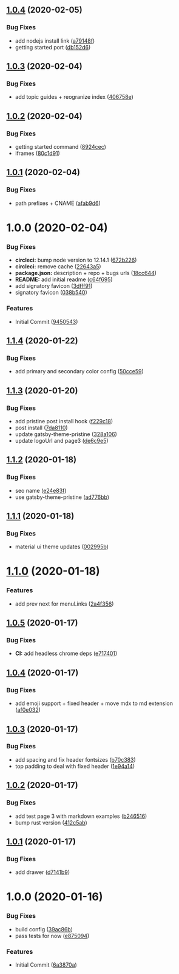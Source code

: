 ## [1.0.4](https://github.com/etclabscore/signatory-website/compare/1.0.3...1.0.4) (2020-02-05)


### Bug Fixes

* add nodejs install link ([a79148f](https://github.com/etclabscore/signatory-website/commit/a79148f62826af59dc7c21b177d911915bd6b0b9))
* getting started port ([db152d6](https://github.com/etclabscore/signatory-website/commit/db152d6f2c349fcd7ff8e03bdbe298d51c7cd173))

## [1.0.3](https://github.com/etclabscore/signatory-website/compare/1.0.2...1.0.3) (2020-02-04)


### Bug Fixes

* add topic guides + reogranize index ([406758e](https://github.com/etclabscore/signatory-website/commit/406758e39ae0aa1297f69a1b14a6655d81536b07))

## [1.0.2](https://github.com/etclabscore/signatory-website/compare/1.0.1...1.0.2) (2020-02-04)


### Bug Fixes

* getting started command ([8924cec](https://github.com/etclabscore/signatory-website/commit/8924cec4bdbcc87c8a7c665d6ac49350cfd32b01))
* iframes ([80c1d91](https://github.com/etclabscore/signatory-website/commit/80c1d91307007ff1c82d9dfcebb7d1f723d21689))

## [1.0.1](https://github.com/etclabscore/signatory-website/compare/1.0.0...1.0.1) (2020-02-04)


### Bug Fixes

* path prefixes + CNAME ([afab9d6](https://github.com/etclabscore/signatory-website/commit/afab9d60d04cb80d9898b1413e04aa1605c63591))

# 1.0.0 (2020-02-04)


### Bug Fixes

* **circleci:** bump node version to 12.14.1 ([672b226](https://github.com/etclabscore/signatory-website/commit/672b226b48e043dc78228a52603a7a3949b789a9))
* **circleci:** remove cache ([22643a5](https://github.com/etclabscore/signatory-website/commit/22643a5d9db2a7ed848520504a7cbf7f14afef3a))
* **package.json:** description + repo + bugs urls ([18cc644](https://github.com/etclabscore/signatory-website/commit/18cc64471a949230c4328d6e575c20bf16e0b61a))
* **README:** add initial readme ([c64f695](https://github.com/etclabscore/signatory-website/commit/c64f695e89cf247ef39cb3e8a643474734dca3e4))
* add signatory favicon ([3dfff91](https://github.com/etclabscore/signatory-website/commit/3dfff9196095f75cd891df2a7c534347d6e69a7a))
* signatory favicon ([038b540](https://github.com/etclabscore/signatory-website/commit/038b5404b141897ba9188257859011afc2886b5b))


### Features

* Initial Commit ([9450543](https://github.com/etclabscore/signatory-website/commit/945054345900d22b54802a20e43c6912b22d34ac))

## [1.1.4](https://github.com/etclabscore/pristine-typescript-gatsby-react-material-ui/compare/1.1.3...1.1.4) (2020-01-22)


### Bug Fixes

* add primary and secondary color config ([50cce59](https://github.com/etclabscore/pristine-typescript-gatsby-react-material-ui/commit/50cce598579e5ef660bc12da6ae7f047d169f749))

## [1.1.3](https://github.com/etclabscore/pristine-typescript-gatsby-react-material-ui/compare/1.1.2...1.1.3) (2020-01-20)


### Bug Fixes

* add pristine post install hook ([f229c18](https://github.com/etclabscore/pristine-typescript-gatsby-react-material-ui/commit/f229c18d1be8731caa9be54990f31efa86ce57f9))
* post install ([7da8110](https://github.com/etclabscore/pristine-typescript-gatsby-react-material-ui/commit/7da81104b64204120576d0839154e387210a9885))
* update gatsby-theme-pristine ([328a106](https://github.com/etclabscore/pristine-typescript-gatsby-react-material-ui/commit/328a106f9f393a05f4250825bdcb2074f8b2ca65))
* update logoUrl and page3 ([de6c9e5](https://github.com/etclabscore/pristine-typescript-gatsby-react-material-ui/commit/de6c9e598ced7a681c2387728b4e0ff24830677a))

## [1.1.2](https://github.com/etclabscore/pristine-typescript-gatsby-react-material-ui/compare/1.1.1...1.1.2) (2020-01-18)


### Bug Fixes

* seo name ([e24e83f](https://github.com/etclabscore/pristine-typescript-gatsby-react-material-ui/commit/e24e83f9c3321c27f5c0dfc37377727cbc8365c8))
* use gatsby-theme-pristine ([ad776bb](https://github.com/etclabscore/pristine-typescript-gatsby-react-material-ui/commit/ad776bb9f1672f76aeb1a1687da3228060fcee3e))

## [1.1.1](https://github.com/etclabscore/pristine-typescript-gatsby-react-material-ui/compare/1.1.0...1.1.1) (2020-01-18)


### Bug Fixes

* material ui theme updates ([002995b](https://github.com/etclabscore/pristine-typescript-gatsby-react-material-ui/commit/002995b924dc2ca3941d7791d3b71b531fa36fab))

# [1.1.0](https://github.com/etclabscore/pristine-typescript-gatsby-react-material-ui/compare/1.0.5...1.1.0) (2020-01-18)


### Features

* add prev next for menuLinks ([2a4f356](https://github.com/etclabscore/pristine-typescript-gatsby-react-material-ui/commit/2a4f3569731ba9beb55a4e154c95a7a3bf01cc24))

## [1.0.5](https://github.com/etclabscore/pristine-typescript-gatsby-react-material-ui/compare/1.0.4...1.0.5) (2020-01-17)


### Bug Fixes

* **CI:** add headless chrome deps ([e717401](https://github.com/etclabscore/pristine-typescript-gatsby-react-material-ui/commit/e71740118eaf3ec9d8d281b6416c8b36f76c48f6))

## [1.0.4](https://github.com/etclabscore/pristine-typescript-gatsby-react-material-ui/compare/1.0.3...1.0.4) (2020-01-17)


### Bug Fixes

* add emoji support + fixed header + move mdx to md extension ([af0e032](https://github.com/etclabscore/pristine-typescript-gatsby-react-material-ui/commit/af0e03202ecde087ce01bce282e0a5883875da9d))

## [1.0.3](https://github.com/etclabscore/pristine-typescript-gatsby-react-material-ui/compare/1.0.2...1.0.3) (2020-01-17)


### Bug Fixes

* add spacing and fix header fontsizes ([b70c383](https://github.com/etclabscore/pristine-typescript-gatsby-react-material-ui/commit/b70c3834fff98975cbd46a03c9e6d4af4bf97d82))
* top padding to deal with fixed header ([1e94a14](https://github.com/etclabscore/pristine-typescript-gatsby-react-material-ui/commit/1e94a144965d7faf66da4615d5d105ac3ecfdfa9))

## [1.0.2](https://github.com/etclabscore/pristine-typescript-gatsby-react-material-ui/compare/1.0.1...1.0.2) (2020-01-17)


### Bug Fixes

* add test page 3 with markdown examples ([b246516](https://github.com/etclabscore/pristine-typescript-gatsby-react-material-ui/commit/b24651690c7e055479e443eb13ed51b78f0a6129))
* bump rust version ([412c5ab](https://github.com/etclabscore/pristine-typescript-gatsby-react-material-ui/commit/412c5ab50083c764f9e482ee36c2ccae9ee3751b))

## [1.0.1](https://github.com/etclabscore/pristine-typescript-gatsby-react-material-ui/compare/1.0.0...1.0.1) (2020-01-17)


### Bug Fixes

* add drawer ([d7141b9](https://github.com/etclabscore/pristine-typescript-gatsby-react-material-ui/commit/d7141b9fd115e00cba12139feac3ab750ad816bd))

# 1.0.0 (2020-01-16)


### Bug Fixes

* build config ([39ac86b](https://github.com/etclabscore/pristine-typescript-gatsby-react-material-ui/commit/39ac86bcfc5475f7bb4e15b60b6d1ddf617b37a3))
* pass tests for now ([e875094](https://github.com/etclabscore/pristine-typescript-gatsby-react-material-ui/commit/e875094e14996d5b4f6822aea2884199f2926cb7))


### Features

* Initial Commit ([6a3870a](https://github.com/etclabscore/pristine-typescript-gatsby-react-material-ui/commit/6a3870aa91a9df11a3970e578b689975f4e41447))
